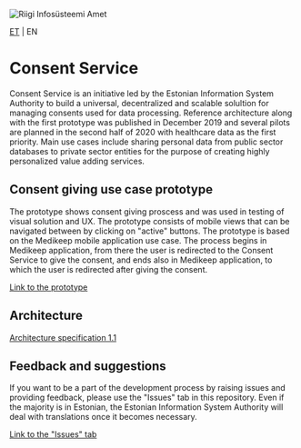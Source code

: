 ![Riigi Infosüsteemi Amet](https://github.com/e-gov/RIHA-Frontend/raw/master/logo/gov-CVI/lions.png "Riigi Infosüsteemi Amet")

[ET](https://github.com/e-gov/NT) | EN

# Consent Service

Consent Service is an initiative led by the Estonian Information System Authority to build a universal, decentralized and scalable solultion for managing consents used for data processing. Reference architecture along with the first prototype was published in December 2019 and several pilots are planned in the second half of 2020 with healthcare data as the first priority. Main use cases include sharing personal data from public sector databases to private sector entities for the purpose of creating highly personalized value adding services. 

## Consent giving use case prototype

The prototype shows consent giving proscess and was used in testing of visual solution and UX. The prototype consists of mobile views that can be navigated between by clicking on "active" buttons. The prototype is based on the Medikeep mobile application use case. The process begins in Medikeep application, from there the user is redirected to the Consent Service to give the consent, and ends also in Medikeep application, to which the user is redirected after giving the consent.

[Link to the prototype](https://www.figma.com/proto/AOLWfaI9YWXYouwbksDtos/NT%3A-Medikeep%3A-n%C3%B5usoleku-andmine-ver-03.03.2021?node-id=3%3A1863&scaling=min-zoom "prototype")

## Architecture
[Architecture specification 1.1](https://github.com/e-gov/NT/blob/master/Consent_Service_Architecture.md "architecture")

## Feedback and suggestions

If you want to be a part of the development process by raising issues and providing feedback, please use the "Issues" tab in this repository. Even if the majority is in Estonian, the Estonian Information System Authority will deal with translations once it becomes necessary.


[Link to the "Issues" tab](https://github.com/e-gov/NT/issues "issues")
